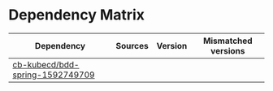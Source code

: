 # Dependency Matrix

Dependency | Sources | Version | Mismatched versions
---------- | ------- | ------- | -------------------
[cb-kubecd/bdd-spring-1592749709](https://github.com/cb-kubecd/bdd-spring-1592749709.git) |  | []() | 
